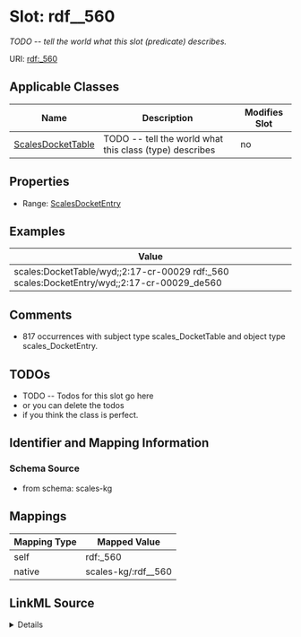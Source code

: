 

# Slot: rdf__560


_TODO -- tell the world what this slot (predicate) describes._





URI: [rdf:_560](http://www.w3.org/1999/02/22-rdf-syntax-ns#_560)



<!-- no inheritance hierarchy -->





## Applicable Classes

| Name | Description | Modifies Slot |
| --- | --- | --- |
| [ScalesDocketTable](../classes/ScalesDocketTable.md) | TODO -- tell the world what this class (type) describes |  no  |







## Properties

* Range: [ScalesDocketEntry](../classes/ScalesDocketEntry.md)






## Examples

| Value |
| --- |
| scales:DocketTable/wyd;;2:17-cr-00029 rdf:_560 scales:DocketEntry/wyd;;2:17-cr-00029_de560 |

## Comments

* 817 occurrences with subject type scales_DocketTable and object type scales_DocketEntry.

## TODOs

* TODO -- Todos for this slot go here
* or you can delete the todos
* if you think the class is perfect.

## Identifier and Mapping Information







### Schema Source


* from schema: scales-kg




## Mappings

| Mapping Type | Mapped Value |
| ---  | ---  |
| self | rdf:_560 |
| native | scales-kg/:rdf__560 |




## LinkML Source

<details>
```yaml
name: rdf__560
description: TODO -- tell the world what this slot (predicate) describes.
todos:
- TODO -- Todos for this slot go here
- or you can delete the todos
- if you think the class is perfect.
comments:
- 817 occurrences with subject type scales_DocketTable and object type scales_DocketEntry.
examples:
- value: scales:DocketTable/wyd;;2:17-cr-00029 rdf:_560 scales:DocketEntry/wyd;;2:17-cr-00029_de560
from_schema: scales-kg
rank: 1000
slot_uri: rdf:_560
alias: rdf__560
domain_of:
- scales_DocketTable
range: scales_DocketEntry

```
</details>